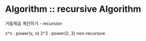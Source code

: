 # Algorithm :: recursive Algorithm

거듭제곱 계산하기 - recursion 

x^n : power(x, n)
2^3 : power(2, 3)
non-recursive 
